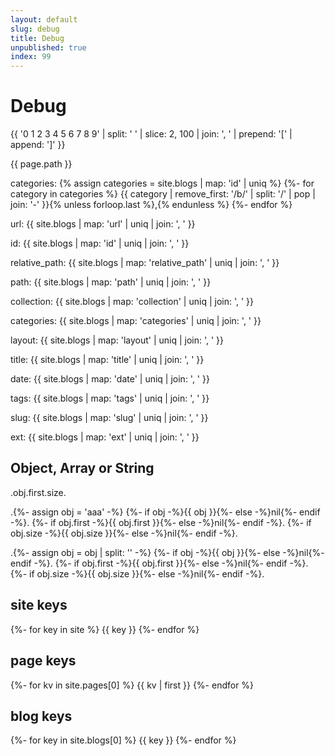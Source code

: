 ```yaml
---
layout: default
slug: debug
title: Debug
unpublished: true
index: 99
---
```


# Debug

{{ '0 1 2 3 4 5 6 7 8 9' | split: ' ' | slice: 2, 100 | join: ', ' | prepend: '[' | append: ']' }}

{{ page.path }}

categories: {% assign categories = site.blogs | map: 'id' | uniq %}
{%- for category in categories %}
{{ category | remove_first: '/b/' | split: '/' | pop | join: '-' }}{% unless forloop.last %},{% endunless %}
{%- endfor %}

url: {{ site.blogs | map: 'url' | uniq | join: ', ' }}

id: {{ site.blogs | map: 'id' | uniq | join: ', ' }}

relative_path: {{ site.blogs | map: 'relative_path' | uniq | join: ', ' }}

path: {{ site.blogs | map: 'path' | uniq | join: ', ' }}

collection: {{ site.blogs | map: 'collection' | uniq | join: ', ' }}

categories: {{ site.blogs | map: 'categories' | uniq | join: ', ' }}

layout: {{ site.blogs | map: 'layout' | uniq | join: ', ' }}

title: {{ site.blogs | map: 'title' | uniq | join: ', ' }}

date: {{ site.blogs | map: 'date' | uniq | join: ', ' }}

tags: {{ site.blogs | map: 'tags' | uniq | join: ', ' }}

slug: {{ site.blogs | map: 'slug' | uniq | join: ', ' }}

ext: {{ site.blogs | map: 'ext' | uniq | join: ', ' }}

## Object, Array or String

.obj.first.size.

.{%- assign obj = 'aaa' -%}
{%- if obj -%}{{ obj }}{%- else -%}nil{%- endif -%}.
{%- if obj.first -%}{{ obj.first }}{%- else -%}nil{%- endif -%}.
{%- if obj.size -%}{{ obj.size }}{%- else -%}nil{%- endif -%}.

.{%- assign obj = obj | split: '' -%}
{%- if obj -%}{{ obj }}{%- else -%}nil{%- endif -%}.
{%- if obj.first -%}{{ obj.first }}{%- else -%}nil{%- endif -%}.
{%- if obj.size -%}{{ obj.size }}{%- else -%}nil{%- endif -%}.

## site keys

<!-- { % include recursion.html obj = site.collections % } -->
{%- for key in site %}
{{ key }}
{%- endfor %}

## page keys

{%- for kv in site.pages[0] %}
{{ kv | first }}
{%- endfor %}

## blog keys

{%- for key in site.blogs[0] %}
{{ key }}
{%- endfor %}
